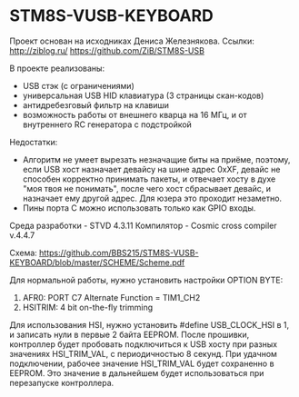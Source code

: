 # STM8S-VUSB-KEYBOARD

Проект основан на исходниках Дениса Железнякова. Ссылки: http://ziblog.ru/  https://github.com/ZiB/STM8S-USB

В проекте реализованы:
- USB стэк (с ограничениями)
- универсальная USB HID клавиатура (3 страницы скан-кодов)
- антидребезговый фильтр на клавиши
- возможность работы от внешнего кварца на 16 МГц, и от внутреннего RC генератора с подстройкой

Недостатки:
- Алгоритм не умеет вырезать незначащие биты на приёме, поэтому, если USB хост назначает девайсу на шине адрес 0xXF, девайс не способен корректно принимать пакеты, и отвечает хосту в духе "моя твоя не понимать", после чего хост сбрасывает девайс, и назначает ему другой адрес. Для юзера это проходит незаметно.
- Пины порта С можно использовать только как GPIO входы.

Среда разработки - STVD 4.3.11
Компилятор - Cosmic cross compiler v.4.4.7

Схема: https://github.com/BBS215/STM8S-VUSB-KEYBOARD/blob/master/SCHEME/Scheme.pdf

Для нормальной работы, нужно установить настройки OPTION BYTE:
1) AFR0: PORT C7 Alternate Function = TIM1_CH2
2) HSITRIM: 4 bit on-the-fly trimming

Для использования HSI, нужно установить #define USB_CLOCK_HSI в 1, и записать нули в первые 2 байта EEPROM. После прошивки, контроллер будет пробовать подключиться к USB хосту при разных значениях HSI_TRIM_VAL, с периодичностью 8 секунд. При удачном подключении, рабочее значение HSI_TRIM_VAL будет сохраненно в EEPROM. Это значение в дальнейшем будет использоваться при перезапуске контроллера.


